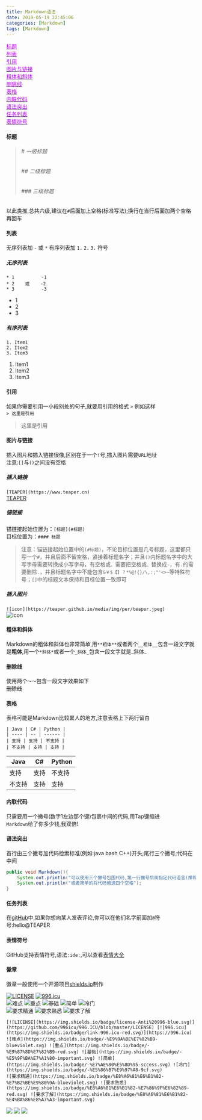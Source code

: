 ```yaml
---
title: Markdown语法
date: 2019-05-19 22:45:06
categories: [Markdown]
tags: [Markdown]
---
```

[<span style="color:#B900ff;">标题</span>](#标题)  
[<span style="color:#B900ff;">列表</span>](#列表)  
[<span style="color:#B900ff;">引用</span>](#引用)  
[<span style="color:#B900ff;">图片与链接</span>](#图片与链接)  
[<span style="color:#B900ff;">粗体和斜体</span>](#粗体和斜体)  
[<span style="color:#B900ff;">删除线</span>](#删除线)  
[<span style="color:#B900ff;">表格</span>](#表格)  
[<span style="color:#B900ff;">内联代码</span>](#内联代码)  
[<span style="color:#B900ff;">语法突出</span>](#语法突出)  
[<span style="color:#B900ff;">任务列表</span>](#任务列表)  
[<span style="color:#B900ff;">表情符号</span>](#表情符号)  
  
#### 标题  
> ###### # 一级标题  
> ###### ## 二级标题  
> ###### ### 三级标题  
  
以此类推,总共六级,建议在`#`后面加上空格(标准写法);换行在当行后面加两个空格再回车  
  
#### 列表  
无序列表加 `-` 或 `*` 有序列表加 `1.` `2.` `3.` 符号  
##### 无序列表  
  
```
* 1          -1
* 2    或    -2
* 3          -3
```
* 1  
* 2  
* 3  
  
##### 有序列表  
```
1. Item1
2. Item2
3. Item3
```

1. Item1  
2. Item2  
3. Item3  
  
#### 引用  
如果你需要引用一小段别处的句子,就要用引用的格式 `>` 例如这样  
`> 这里是引用`  
> 这里是引用  
  
#### 图片与链接  
插入图片和插入链接很像,区别在于一个`!`号,插入图片需要`URL`地址  
注意:`[]`与`()`之间没有空格  
##### 插入链接  
`[TEAPER](https://www.teaper.cn)`  
[TEAPER](https://www.teaper.cn)  
  
##### 锚链接  
锚链接起始位置为：`[标题](#标题)`  
目标位置为：`#### 标题`  
> 注意：锚链接起始位置中的`(#标题)`，不论目标位置是几号标题，这里都只写一个`#`，并且后面不留空格，紧接着标题名字；并且`()`内标题名字中的大写字母需要转换成小写字母，有空格或`、`需要把空格或`、`替换成`-`，有`.`的需要删除`.`，并且标题名字中不能包含`&￥$【】？*%@!{}/\,:;"'<>~`等特殊符号；`[]`中的标题文本保持和目标位置一致即可
  
##### 插入图片  
`![icon](https://teaper.github.io/media/img/per/teaper.jpeg)`  
![icon](http://ww1.sinaimg.cn/large/006kWbIogy1g18uaas5syj30gf0gfn1b.jpg)  
  
#### 粗体和斜体  
Markdown的粗体和斜体也非常简单,用`**粗体**`或者两个`__粗体__`包含一段文字就是**粗体**,用一个`*斜体*`或者一个`_斜体_`包含一段文字就是_斜体_  
  
#### 删除线  
使用两个`～～`包含一段文字效果如下  
~~删除线~~
  
#### 表格  
表格可能是Markdown比较累人的地方,注意表格上下两行留白  
```
| Java | C# | Python |
| ---- | -- | ------ |
| 支持 | 支持 | 不支持 |
| 不支持 | 支持 | 支持 |
```
  
| Java | C# | Python |  
| ------ | ------- | ------ |  
| 支持 | 支持 | 不支持 |  
| 不支持 | 支持 | 支持 |  
  
#### 内联代码  
只需要用一个撇号(数字1左边那个键)包裹中间的代码,用Tap键缩进  
`Markdown`给了你多少钱,我双倍!  
  
#### 语法突出  
首行由三个撇号加代码检索标准(例如:java bash C++)开头;尾行三个撇号;代码在中间
```java
public void Markdown(){
    System.out.println("可以使用三个撇号包围代码,第一行撇号后面指定代码语言(推荐)");
    System.out.println("或者简单的将代码缩进四个空格");
}
```
  
#### 任务列表  
在[gitHub](https://github.com/)中,如果你想向某人发表评论,你可以在他们名字前面加`@`符号:hello@TEAPER  
  
#### 表情符号 
GitHub支持表情符号,语法`:ide:`,可以查看[表情大全](https://www.webpagefx.com/tools/emoji-cheat-sheet/)  
  
#### 徽章  
徽章一般使用一个开源项目[shields.io](https://shields.io/)制作  
  
[![LICENSE](https://img.shields.io/badge/license-Anti%20996-blue.svg)](https://github.com/996icu/996.ICU/blob/master/LICENSE) [![996.icu](https://img.shields.io/badge/link-996.icu-red.svg)](https://996.icu)  
![难点](https://img.shields.io/badge/-%E9%9A%BE%E7%82%B9-blueviolet.svg) ![重点](https://img.shields.io/badge/-%E9%87%8D%E7%82%B9-red.svg) ![基础](https://img.shields.io/badge/-%E5%9F%BA%E7%A1%80-important.svg) ![简单](https://img.shields.io/badge/-%E7%AE%80%E5%8D%95-sccess.svg) ![冷门](https://img.shields.io/badge/-%E5%86%B7%E9%97%A8-9cf.svg)  
![要求精通](https://img.shields.io/badge/%E8%A6%81%E6%B1%82-%E7%B2%BE%E9%80%9A-blueviolet.svg) ![要求熟悉](https://img.shields.io/badge/%E8%A6%81%E6%B1%82-%E7%86%9F%E6%82%89-red.svg) ![要求了解](https://img.shields.io/badge/%E8%A6%81%E6%B1%82-%E4%BA%86%E8%A7%A3-important.svg)  
```
[![LICENSE](https://img.shields.io/badge/license-Anti%20996-blue.svg)](https://github.com/996icu/996.ICU/blob/master/LICENSE) [![996.icu](https://img.shields.io/badge/link-996.icu-red.svg)](https://996.icu)  
![难点](https://img.shields.io/badge/-%E9%9A%BE%E7%82%B9-blueviolet.svg) ![重点](https://img.shields.io/badge/-%E9%87%8D%E7%82%B9-red.svg) ![基础](https://img.shields.io/badge/-%E5%9F%BA%E7%A1%80-important.svg) ![简单](https://img.shields.io/badge/-%E7%AE%80%E5%8D%95-sccess.svg) ![冷门](https://img.shields.io/badge/-%E5%86%B7%E9%97%A8-9cf.svg)  
![要求精通](https://img.shields.io/badge/%E8%A6%81%E6%B1%82-%E7%B2%BE%E9%80%9A-blueviolet.svg) ![要求熟悉](https://img.shields.io/badge/%E8%A6%81%E6%B1%82-%E7%86%9F%E6%82%89-red.svg) ![要求了解](https://img.shields.io/badge/%E8%A6%81%E6%B1%82-%E4%BA%86%E8%A7%A3-important.svg)
```
![](https://github.blog/wp-content/uploads/2019/01/Company@2x-2.png)
![](https://github.blog/wp-content/uploads/2019/01/Enterprise@2x-2.png)
![](https://github.blog/wp-content/uploads/2019/01/Community@2x.png)  

  
